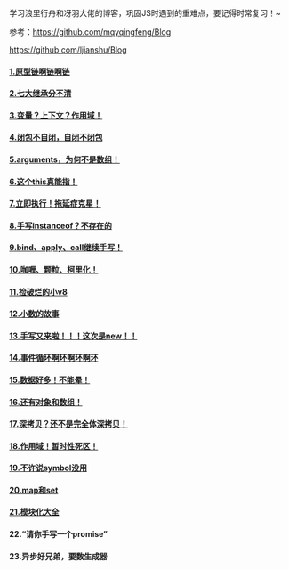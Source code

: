 学习浪里行舟和冴羽大佬的博客，巩固JS时遇到的重难点，要记得时常复习！~

参考：https://github.com/mqyqingfeng/Blog

https://github.com/ljianshu/Blog

#### [1.原型链啊链啊链](https://github.com/Secluded-Ocean/Difficult_point_in_JS/tree/main/1.%E5%8E%9F%E5%9E%8B%E9%93%BE)

#### [2.七大继承分不清](https://github.com/Secluded-Ocean/Difficult_point_in_JS/tree/main/2.%E7%BB%A7%E6%89%BF)

#### [3.变量？上下文？作用域！](https://github.com/Secluded-Ocean/Difficult_point_in_JS/tree/main/3.%E4%BD%9C%E7%94%A8%E5%9F%9F)

#### [4.闭包不自闭，自闭不闭包](https://github.com/Secluded-Ocean/Difficult_point_in_JS/tree/main/4.%E9%97%AD%E5%8C%85)

#### [5.arguments，为何不是数组！](https://github.com/Secluded-Ocean/Difficult_point_in_JS/tree/main/10.arguments)

#### [6.这个this真能指！](https://github.com/Secluded-Ocean/Difficult_point_in_JS/tree/main/5.this)

#### [7.立即执行！拖延症克星！](https://github.com/Secluded-Ocean/Difficult_point_in_JS/tree/main/6.%E7%AB%8B%E5%8D%B3%E6%89%A7%E8%A1%8C%E5%87%BD%E6%95%B0)

#### [8.手写instanceof？不存在的](https://github.com/Secluded-Ocean/Difficult_point_in_JS/tree/main/7.instanceof%E5%92%8Ctypeof)

#### [9.bind、apply、call继续手写！](https://github.com/Secluded-Ocean/Difficult_point_in_JS/tree/main/8.call%26apply%26bind)

#### [10.咖喱、颗粒、柯里化！](https://github.com/Secluded-Ocean/Difficult_point_in_JS/tree/main/11.%E7%A7%91%E9%87%8C%E5%8C%96)

#### [11.捡破烂的小v8](https://github.com/Secluded-Ocean/Difficult_point_in_JS/tree/main/12.v8%E7%9A%84%E5%9E%83%E5%9C%BE%E5%9B%9E%E6%94%B6)

#### [12.小数的故事](https://github.com/Secluded-Ocean/Difficult_point_in_JS/tree/main/13.%E6%B5%AE%E7%82%B9%E6%95%B0)

#### [13.手写又来啦！！！这次是new！！](https://github.com/Secluded-Ocean/Difficult_point_in_JS/tree/main/9.new%E6%93%8D%E4%BD%9C%E7%AC%A6#%E6%9C%80%E7%BB%88%E7%89%88%E4%BB%A3%E7%A0%81)

#### [14.事件循环啊环啊环啊环](https://github.com/Secluded-Ocean/Difficult_point_in_JS/tree/main/14.%E4%BA%8B%E4%BB%B6%E5%BE%AA%E7%8E%AF)

#### [15.数据好多！不能晕！](https://github.com/Secluded-Ocean/Difficult_point_in_JS/tree/main/15.%E6%95%B0%E6%8D%AE%E7%B1%BB%E5%9E%8B)

#### [16.还有对象和数组！](https://github.com/Secluded-Ocean/Difficult_point_in_JS/tree/main/16.%E5%AF%B9%E8%B1%A1%E5%92%8C%E6%95%B0%E7%BB%84)

#### [17.深拷贝？还不是完全体深拷贝！](https://github.com/Secluded-Ocean/Difficult_point_in_JS/tree/main/17.%E6%B7%B1%E6%B5%85%E6%8B%B7%E8%B4%9D)

#### [18.作用域！暂时性死区！](https://github.com/Secluded-Ocean/Difficult_point_in_JS/tree/main/18.%E5%9D%97%E7%BA%A7%E4%BD%9C%E7%94%A8%E5%9F%9F)

#### [19.不许说symbol没用](https://github.com/Secluded-Ocean/Difficult_point_in_JS/tree/main/19.symbol)

#### [20.map和set](https://github.com/Secluded-Ocean/Difficult_point_in_JS/tree/main/20.Set%E5%92%8CMap)

#### [21.模块化大全](https://github.com/Secluded-Ocean/Difficult_point_in_JS/tree/main/21.%E6%A8%A1%E5%9D%97%E5%8C%96)

#### 22.“请你手写一个promise”

#### 23.异步好兄弟，要数生成器
